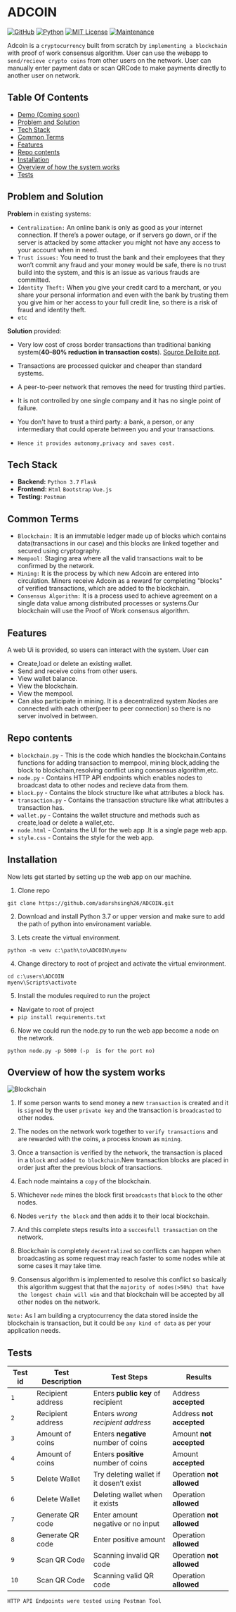 
# ADCOIN

[![GitHub](https://img.shields.io/badge/--181717?logo=github&logoColor=ffffff)](https://github.com/adarshsingh26)
[![Python](https://img.shields.io/badge/python-3.6%7C3.7%7C3.8%7C3.9-blue)](https://www.python.org/) 
[![MIT License](https://img.shields.io/badge/license-MIT-blueviolet)](https://github.com/adarshsingh26/ADCOIN/blob/master/LICENSE) 
[![Maintenance](https://img.shields.io/badge/Maintained%3F-yes-green.svg)](https://github.com/adarshsingh26/ADCOIN/graphs/commit-activity)



Adcoin is a `cryptocurrency` built from scratch by `implementing a blockchain` with 
proof of work consensus algorithm.
User can use the webapp to `send/recieve crypto coins` from other users on the network. 
User can manually enter payment data or scan QRCode to make payments directly to another user on network.

## Table Of Contents

 - [Demo (Coming soon)]() 
 - [Problem and Solution](#problem-and-solution)
 - [Tech Stack](#tech-stack)
 - [Common Terms](#common-terms) 
 - [Features](#features)
 - [Repo contents](#repo-contents)
 - [Installation](#installation) 
 - [Overview of how the system works](#overview-of-how-the-system-works)
 - [Tests](#tests)

## Problem and Solution
**Problem** in existing systems:
- `Centralization:` An online bank is only as good as your internet connection. If there’s a power outage, or if servers go down, or if the server is attacked by some attacker you might not have any access to your account when in need. 
- `Trust issues:` You need to trust the bank and their employees that they won’t commit any fraud and your money would be safe, there is no trust build into the system, and this is an issue as various frauds are committed.
- `Identity Theft:` When you give your credit card to a merchant, or you share your personal information and even with the bank by trusting them you give him or her access to your full credit line, so there is a risk of fraud and identity theft.
- `etc`

**Solution** provided:
- Very low cost of cross border transactions than traditional banking system(**40–80% reduction in transaction costs**). [Source Delloite ppt](https://www2.deloitte.com/content/dam/Deloitte/global/Documents/grid/cross-border-payments.pdf).
- Transactions are processed quicker and cheaper than standard systems.
- A peer-to-peer network that removes the need for trusting third parties.
- It is not controlled by one single company and it has no single point of failure.
- You don't have to trust a third party: a bank, a person, or any intermediary that could operate between you and your transactions.

- `Hence it provides autonomy,privacy and saves cost.`
## Tech Stack
- **Backend:** `Python 3.7` `Flask` 
- **Frontend:** `Html` `Bootstrap` `Vue.js` 
- **Testing:** `Postman`

## Common Terms
- `Blockchain:` It is an immutable ledger made up of blocks which contains data(transactions in our case) and this blocks are linked together and secured using cryptography. 
- `Mempool:` Staging area where all the valid transactions wait to be confirmed by the network.
- `Mining:` It is the process by which new Adcoin are entered into circulation. Miners receive Adcoin as a reward for completing "blocks" of verified transactions, which are added to the blockchain.
- `Consensus Algorithm:` It is a process used to achieve agreement on a single data value among distributed processes or systems.Our blockchain will use the Proof of Work consensus algorithm.

## Features
A web Ui is provided, so users can interact with the system. User can
- Create,load or delete an existing wallet.
- Send and receive coins from other users.
- View wallet balance.
- View the blockchain.
- View the mempool.
- Can also participate in mining.
It is a decentralized system.Nodes are connected with each other(peer to peer connection) so there is no server involved in between.


## Repo contents
- `blockchain.py` - This is the code which handles the blockchain.Contains functions for adding transaction to mempool, mining block,adding the block to blockchain,resolving conflict using consensus algorithm,etc.
- `node.py` - Contains HTTP API endpoints which enables nodes to broadcast data to other nodes and recieve data from them.
- `block.py` - Contains the block structure like what attributes a block has.
- `transaction.py` - Contains the transaction structure like what attributes a transaction has.
- `wallet.py` - Contains the wallet structure and methods such as create,load or delete a wallet,etc.
- `node.html` - Contains the UI for the web app .It is a single page web app.
- `style.css` - Contains the style for the web app.

## Installation
Now lets get started by setting up the web app on our machine.
1) Clone repo
```
git clone https://github.com/adarshsingh26/ADCOIN.git
```
2) Download and install Python 3.7 or upper version and make sure to add the path of python into environament variable.

3) Lets create the virtual environment.
```
python -m venv c:\path\to\ADCOIN\myenv
```

4) Change directory to root of project and activate the virtual environment.
```
cd c:\users\ADCOIN
myenv\Scripts\activate
```

5) Install the modules required to run the project
- Navigate to root of project
- ``` pip install requirements.txt ```

6) Now we could run the node.py to run the web app become a node on the network.
```
python node.py -p 5000 (-p  is for the port no)
```

## Overview of how the system works
![Blockchain](https://user-images.githubusercontent.com/84853854/133923193-ca1eda3a-785f-4322-8c22-71073b3f20da.png)

1) If some person wants to send money a new `transaction` is created and it is `signed` by the user `private key` and the transaction is `broadcasted` to other nodes.

2) The nodes on the network work together to `verify transactions` and are rewarded with the coins, a process known as `mining`.

3) Once a transaction is verified by the network, the transaction is placed in a `block` and `added to blockchain`.New transaction blocks are placed in order just after the previous block of transactions.

4) Each node maintains a `copy` of the blockchain.

5) Whichever `node` mines the block first `broadcasts` that `block` to the other nodes.

6) Nodes `verify the block` and then adds it to their local blockchain.

7) And this complete steps results into a `succesfull transaction` on the network.

8) Blockchain is completely `decentralized` so conflicts can happen when broadcasting as some request may reach faster to some nodes while at some cases it may take time.

9) Consensus algorithm is implemented to resolve this conflict so basically this algorithm suggest that that the `majority of nodes(>50%) that have the longest chain will win` and that blockchain will be accepted by all other nodes on the network.

`Note:` As I am building a cryptocurrency the data stored inside the blockchain is transaction, but it could be `any kind of data` as per your application needs.

## Tests
| Test id  | Test Description  | Test Steps | Results
| --- | --- | --- | --- |
| `1` | Recipient address | Enters **public key** of recipient | Address **accepted**
| `2` | Recipient address | Enters *wrong recipient address* | Address **not accepted**
| `3` | Amount of coins | Enters **negative** number of coins | Amount **not accepted**
| `4` | Amount of coins | Enters **positive** number of coins | Amount **accepted**
| `5` | Delete Wallet | Try deleting wallet if it dosen’t exist | Operation **not allowed**
| `6` | Delete Wallet | Deleting wallet when it exists | Operation **allowed**
| `7` | Generate QR code | Enter amount negative or no input | Operation **not allowed**
| `8` | Generate QR code | Enter positive amount  | Operation **allowed**
| `9` | Scan QR Code | Scanning invalid QR code  | Operation **not allowed**
| `10` | Scan QR Code | Scanning valid QR code  | Operation **allowed**

``` HTTP API Endpoints were tested using Postman Tool ```
